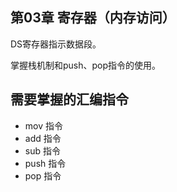 第03章 寄存器（内存访问）
---

DS寄存器指示数据段。

掌握栈机制和push、pop指令的使用。

## 需要掌握的汇编指令
 - mov 指令
 - add 指令
 - sub 指令
 - push 指令
 - pop 指令